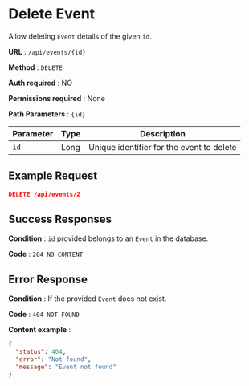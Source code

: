 # Delete Event

Allow deleting `Event` details of the given `id`.

**URL** : `/api/events/{id}`

**Method** : `DELETE`

**Auth required** : NO

**Permissions required** : None

**Path Parameters** : `{id}`

| Parameter | Type | Description                               |
| --------- | ---- | ----------------------------------------- |
| `id`      | Long | Unique identifier for the event to delete |

## Example Request

```json
DELETE /api/events/2
```

## Success Responses

**Condition** : `id` provided belongs to an `Event` in the database.

**Code** : `204 NO CONTENT`

## Error Response

**Condition** : If the provided `Event` does not exist.

**Code** : `404 NOT FOUND`

**Content example** :

```json
{
  "status": 404,
  "error": "Not found",
  "message": "Event not found"
}
```
